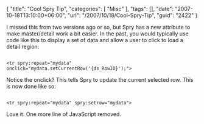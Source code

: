 {
	"title": "Cool Spry Tip",
	"categories": [
		"Misc"
	],
	"tags": [],
	"date": "2007-10-18T13:10:00+06:00",
	"url": "/2007/10/18/Cool-Spry-Tip",
	"guid": "2422"
}

I missed this from two versions ago or so, but Spry has a new attribute to make master/detail work a bit easier. In the past, you would typically use code like this to display a set of data and allow a user to click to load a detail region:

<code>
&lt;tr spry:repeat="mydata" onclick="mydata.setCurrentRow('{ds_RowID}');"&gt;
</code>

Notice the onclick? This tells Spry to update the current selected row. This is now done like so:

<code>
&lt;tr spry:repeat="mydata" spry:setrow="mydata"&gt;
</code>

Love it. One more line of JavaScript removed.